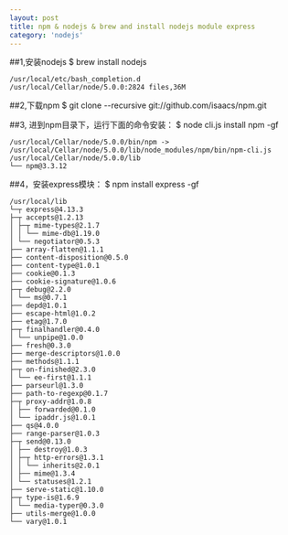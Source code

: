 ```yaml
---
layout: post
title: npm & nodejs & brew and install nodejs module express
category: 'nodejs'
---
```


##1,安装nodejs
    $ brew install nodejs

    /usr/local/etc/bash_completion.d
    /usr/local/Cellar/node/5.0.0:2824 files,36M

##2,下载npm
    $ git clone --recursive git://github.com/isaacs/npm.git

##3, 进到npm目录下，运行下面的命令安装：
    $ node cli.js install npm -gf  

    /usr/local/Cellar/node/5.0.0/bin/npm -> /usr/local/Cellar/node/5.0.0/lib/node_modules/npm/bin/npm-cli.js
    /usr/local/Cellar/node/5.0.0/lib
    └── npm@3.3.12

##4，安装express模块：
    $ npm install express -gf

    /usr/local/lib
    └─┬ express@4.13.3
    ├─┬ accepts@1.2.13
    │ ├─┬ mime-types@2.1.7
    │ │ └── mime-db@1.19.0
    │ └── negotiator@0.5.3
    ├── array-flatten@1.1.1
    ├── content-disposition@0.5.0
    ├── content-type@1.0.1
    ├── cookie@0.1.3
    ├── cookie-signature@1.0.6
    ├─┬ debug@2.2.0
    │ └── ms@0.7.1
    ├── depd@1.0.1
    ├── escape-html@1.0.2
    ├── etag@1.7.0
    ├─┬ finalhandler@0.4.0
    │ └── unpipe@1.0.0
    ├── fresh@0.3.0
    ├── merge-descriptors@1.0.0
    ├── methods@1.1.1
    ├─┬ on-finished@2.3.0
    │ └── ee-first@1.1.1
    ├── parseurl@1.3.0
    ├── path-to-regexp@0.1.7
    ├─┬ proxy-addr@1.0.8
    │ ├── forwarded@0.1.0
    │ └── ipaddr.js@1.0.1
    ├── qs@4.0.0
    ├── range-parser@1.0.3
    ├─┬ send@0.13.0
    │ ├── destroy@1.0.3
    │ ├─┬ http-errors@1.3.1
    │ │ └── inherits@2.0.1
    │ ├── mime@1.3.4
    │ └── statuses@1.2.1
    ├── serve-static@1.10.0
    ├─┬ type-is@1.6.9
    │ └── media-typer@0.3.0
    ├── utils-merge@1.0.0
    └── vary@1.0.1

